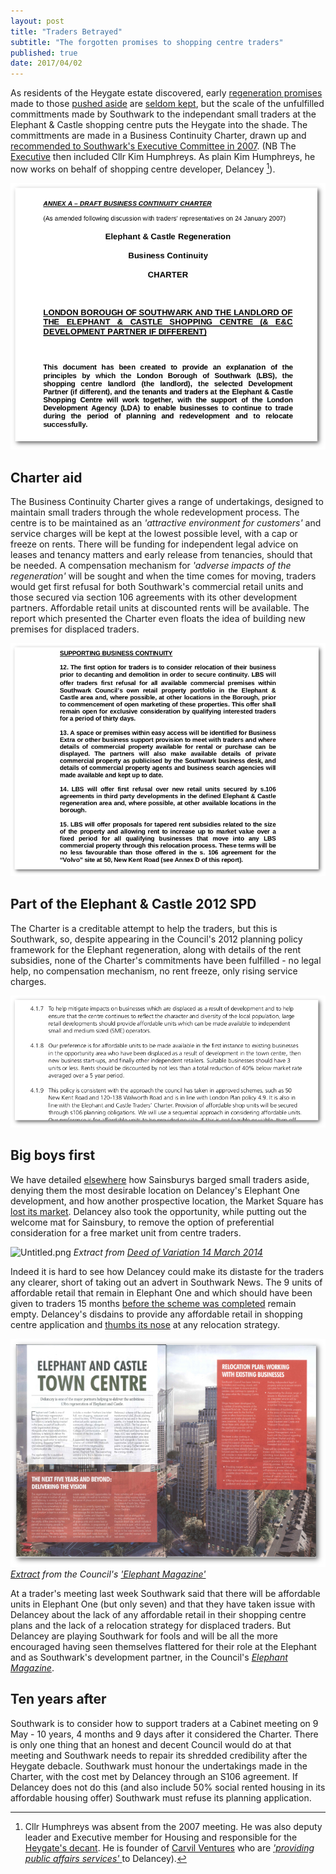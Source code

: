 ```yaml
---
layout: post
title: "Traders Betrayed"
subtitle: "The forgotten promises to shopping centre traders"
published: true
date: 2017/04/02
---
```

As residents of the Heygate estate discovered, early [regeneration promises](http://heygatewashome.org/displacement.html) made to those [pushed aside](http://35percent.org/2013-06-08-the-heygate-diaspora/) are [seldom kept](http://www.reuters.com/article/us-britain-london-housing-idUSKCN0SD0OV20151019), but the scale of the unfulfilled committments made by Southwark to the independant small traders at the Elephant & Castle shopping centre puts the Heygate into the shade.
The committments are made in a Business Continuity Charter, drawn up and [recommended to Southwark's Executive Committee in 2007](http://moderngov.southwark.gov.uk/Data/Overview%20&%20Scrutiny%20Committee/20070709/Agenda/Attachment%202.pdf). (NB The [Executive](http://moderngov.southwark.gov.uk/Data/Executive/20070130/Agenda/Executive%20Minutes%2030%20January%202007.pdf) then included Cllr Kim Humphreys. As plain Kim Humphreys, he now works on behalf of shopping centre developer, Delancey [^1]).

![](/img/lbstraderscharter.png)

## Charter aid
The Business Continuity Charter gives a range of undertakings, designed to maintain small traders through the whole redevelopment process. The centre is to be maintained as an _'attractive environment for customers'_ and service charges will be kept at the lowest possible level, with a cap or freeze on rents. There will be funding for independent legal advice on leases and tenancy matters and early release from tenancies, should that be needed. A compensation mechanism for _'adverse impacts of the regeneration'_ will be sought and when the time comes for moving, traders would get first refusal for both Southwark's commercial retail units and those secured via section 106 agreements with its other development partners. Affordable retail units at discounted rents will be available. The report which presented the Charter even floats the idea of building new premises for displaced traders.


![](/img/lbstraderscharterextract.png)

## Part of the Elephant & Castle 2012 SPD

The Charter is a creditable attempt to help the traders, but this is Southwark, so, despite appearing in the Council's 2012 planning policy framework for the Elephant regeneration, along with details of the rent subsidies, none of the Charter's commitments have been fulfilled - no legal help, no compensation mechanism, no rent freeze, only rising service charges.

![](/img/charterspd.png)

## Big boys first
We have detailed [elsewhere](http://35percent.org/tribeca-square/) how Sainsburys barged small traders aside, denying them the most desirable location on Delancey's Elephant One development, and how another prospective location, the Market Square has [lost its market](http://35percent.org/tribeca-square/). Delancey also took the opportunity, while putting out the welcome mat for Sainsbury, to remove the option of preferential consideration for a free market unit from centre traders.

![Untitled.png]({{site.baseurl}}/img/Untitled.png)
*Extract from [Deed of Variation 14 March 2014](http://planbuild.southwark.gov.uk/documents/?GetDocument=%7b%7b%7b!XhRoRGo5W%2fA9Lo2WaMsAcg%3d%3d!%7d%7d%7d)*


Indeed it is hard to see how Delancey could make its distaste for the traders any clearer, short of taking out an advert in Southwark News. The 9 units of affordable retail that remain in Elephant One and which should have been given to traders 15 months [before the scheme was completed](http://planbuild.southwark.gov.uk/documents/?GetDocument=%7b%7b%7b!XhRoRGo5W%2fA9Lo2WaMsAcg%3d%3d!%7d%7d%7d) remain empty. Delancey's disdains to provide any affordable retail in shopping centre application and [thumbs its nose](http://35percent.org/2016-12-19-delancey-submits-shopping-centre-application/) at any relocation strategy.

![](/img/elephantmagazinedelancey.png)
*[Extract](/img/elephantmagazinedelancey-rotated.pdf) from the Council's ['Elephant Magazine'](http://www.2.southwark.gov.uk/info/200183/elephant_and_castle/3297/the_elephant_magazine)*

At a trader's meeting last week Southwark said that there will be affordable units in Elephant One (but only seven) and that they have taken issue with Delancey about the lack of any affordable retail in their shopping centre plans and the lack of a relocation strategy for displaced traders. But Delancey are playing Southwark for fools and will be all the more encouraged having seen themselves flattered for their role at the Elephant and as Southwark's development partner, in the Council's [_Elephant Magazine_](http://www.2.southwark.gov.uk/info/200183/elephant_and_castle/3297/the_elephant_magazine).  

## Ten years after
Southwark is to consider how to support traders at a Cabinet meeting on 9 May - 10 years, 4 months and 9 days after it considered the Charter. There is only one thing that an honest and decent Council would do at that meeting and Southwark needs to repair its shredded credibility after the Heygate debacle. Southwark must honour the undertakings made in the Charter, with the cost met by Delancey through an S106 agreement. If Delancey does not do this (and also include 50% social rented housing in its affordable housing offer) Southwark must refuse its planning application.

[^1]: Cllr Humphreys was absent from the 2007 meeting. He was also deputy leader and Executive member for Housing and responsible for the [Heygate's decant](http://35percent.org/2013-12-07-kim-humphreys-exit-stage-left/).  He is founder of [Carvil Ventures](http://carvil-ventures.co.uk/about-us) who are [_'providing public affairs services'_ ](http://carvil-ventures.co.uk/case-studies) to Delancey).
